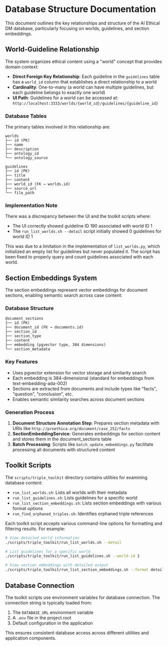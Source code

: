 # Database Structure Documentation

This document outlines the key relationships and structure of the AI Ethical DM database, particularly focusing on worlds, guidelines, and section embeddings.

## World-Guideline Relationship

The system organizes ethical content using a "world" concept that provides domain context:

- **Direct Foreign Key Relationship**: Each guideline in the `guidelines` table has a `world_id` column that establishes a direct relationship to a world
- **Cardinality**: One-to-many (a world can have multiple guidelines, but each guideline belongs to exactly one world)
- **UI Path**: Guidelines for a world can be accessed at: `http://localhost:3333/worlds/{world_id}/guidelines/{guideline_id}`

### Database Tables

The primary tables involved in this relationship are:

```
worlds
├── id (PK)
├── name
├── description
├── ontology_id
└── ontology_source

guidelines
├── id (PK)
├── title
├── content
├── world_id (FK → worlds.id)
├── source_url
└── file_path
```

### Implementation Note

There was a discrepancy between the UI and the toolkit scripts where:
- The UI correctly showed guideline ID 190 associated with world ID 1
- The `run_list_worlds.sh --detail` script initially showed 0 guidelines for world ID 1

This was due to a limitation in the implementation of `list_worlds.py`, which initialized an empty list for guidelines but never populated it. The script has been fixed to properly query and count guidelines associated with each world.

## Section Embeddings System

The section embeddings represent vector embeddings for document sections, enabling semantic search across case content:

### Database Structure

```
document_sections
├── id (PK)
├── document_id (FK → documents.id)
├── section_id
├── section_type
├── content
├── embedding (pgvector type, 384 dimensions)
└── section_metadata
```

### Key Features

- Uses pgvector extension for vector storage and similarity search
- Each embedding is 384-dimensional (standard for embeddings from text-embedding-ada-002)
- Sections are extracted from documents and include types like "facts", "question", "conclusion", etc.
- Enables semantic similarity searches across document sections

### Generation Process

1. **Document Structure Annotation Step**: Prepares section metadata with URIs like `http://proethica.org/document/case_252/facts`
2. **SectionEmbeddingService**: Generates embeddings for section content and stores them in the document_sections table
3. **Batch Processing**: Scripts like `batch_update_embeddings.py` facilitate processing all documents with structured content

## Toolkit Scripts

The `scripts/triple_toolkit` directory contains utilities for examining database content:

- `run_list_worlds.sh`: Lists all worlds with their metadata
- `run_list_guidelines.sh`: Lists guidelines for a specific world
- `run_list_section_embeddings.sh`: Lists section embeddings with various format options
- `run_find_orphaned_triples.sh`: Identifies orphaned triple references

Each toolkit script accepts various command-line options for formatting and filtering results. 
For example:

```bash
# View detailed world information
./scripts/triple_toolkit/run_list_worlds.sh --detail

# List guidelines for a specific world
./scripts/triple_toolkit/run_list_guidelines.sh --world-id 1

# View section embeddings with detailed output
./scripts/triple_toolkit/run_list_section_embeddings.sh --format detailed
```

## Database Connection

The toolkit scripts use environment variables for database connection. The connection string is typically loaded from:

1. The `DATABASE_URL` environment variable
2. A `.env` file in the project root
3. Default configuration in the application

This ensures consistent database access across different utilities and application components.
